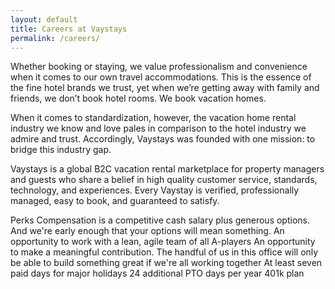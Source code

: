 ```yaml
---
layout: default
title: Careers at Vaystays
permalink: /careers/
---
```


Whether booking or staying, we value professionalism and convenience when it comes to our own travel accommodations. This is the essence of the fine hotel brands we trust, yet when we’re getting away with family and friends, we don’t book hotel rooms. We book vacation homes.

When it comes to standardization, however, the vacation home rental industry we know and love pales in comparison to the hotel industry we admire and trust. Accordingly, Vaystays was founded with one mission: to bridge this industry gap.

Vaystays is a global B2C vacation rental marketplace for property managers and guests who share a belief in high quality customer service, standards, technology, and experiences. Every Vaystay is verified, professionally managed, easy to book, and guaranteed to satisfy.

Perks
Compensation is a competitive cash salary plus generous options. And we're early enough that your options will mean something.
An opportunity to work with a lean, agile team of all A-players
An opportunity to make a meaningful contribution. The handful of us in this office will only be able to build something great if we're all working together
At least seven paid days for major holidays
24 additional PTO days per year
401k plan
